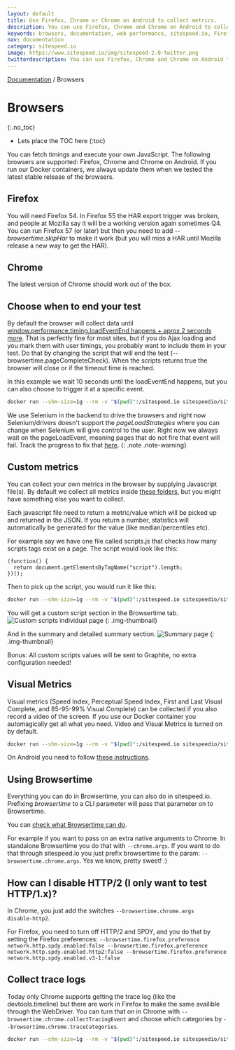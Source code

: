 ```yaml
---
layout: default
title: Use Firefox, Chrome or Chrome on Android to collect metrics.
description: You can use Firefox, Chrome and Chrome on Android to collect metrics. You need make sure you have a set connectivity when you test, and you do that with Docker networks or throttle.
keywords: browsers, documentation, web performance, sitespeed.io, Firefox, Chrome
nav: documentation
category: sitespeed.io
image: https://www.sitespeed.io/img/sitespeed-2.0-twitter.png
twitterdescription: You can use Firefox, Chrome and Chrome on Android to collect metrics.
---
```

[Documentation]({{site.baseurl}}/documentation/sitespeed.io/) / Browsers

# Browsers
{:.no_toc}

* Lets place the TOC here
{:toc}

You can fetch timings and execute your own JavaScript. The following browsers are supported: Firefox, Chrome and Chrome on Android. If you run our Docker containers, we always update them when we tested the latest stable release of the browsers.

## Firefox
You will need Firefox 54. In Firefox 55 the HAR export trigger was broken, and people at Mozilla say it will be a working version again sometimes Q4. You can run Firefox 57 (or later) but then you need to add *--browsertime.skipHar* to make it work (but you will miss a HAR until Mozilla release a new way to get the HAR).

## Chrome
The latest version of Chrome should work out of the box.

## Choose when to end your test
By default the browser will collect data until  [window.performance.timing.loadEventEnd happens + aprox 2 seconds more](https://github.com/sitespeedio/browsertime/blob/d68261e554470f7b9df28797502f5edac3ace2e3/lib/core/seleniumRunner.js#L15). That is perfectly fine for most sites, but if you do Ajax loading and you mark them with user timings, you probably want to include them in your test. Do that by changing the script that will end the test (--browsertime.pageCompleteCheck). When the scripts returns true the browser will close or if the timeout time is reached.

In this example we wait 10 seconds until the loadEventEnd happens, but you can also choose to trigger it at a specific event.

~~~bash
docker run --shm-size=1g --rm -v "$(pwd)":/sitespeed.io sitespeedio/sitespeed.io:{% include version/sitespeed.io.txt %} https://www.sitespeed.io --browsertime.pageCompleteCheck 'return (function() {try { return (Date.now() - window.performance.timing.loadEventEnd) > 10000;} catch(e) {} return true;})()'
~~~

We use Selenium in the backend to drive the browsers and right now Selenium/drivers doesn't support the *pageLoadStrategies* where you can change when Selenium will give control to the user. Right now we always wait on the pageLoadEvent, meaning pages that do not fire that event will fail. Track the progress to fix that [here](https://github.com/sitespeedio/browsertime/issues/186).
{: .note .note-warning}

## Custom metrics

You can collect your own metrics in the browser by supplying Javascript file(s). By default we collect all metrics inside [these folders](https://github.com/sitespeedio/browsertime/tree/master/browserscripts), but you might have something else you want to collect.

Each javascript file need to return a metric/value which will be picked up and returned in the JSON. If you return a number, statistics will automatically be generated for the value (like median/percentiles etc).

For example say we have one file called scripts.js that checks how many scripts tags exist on a page. The script would look like this:

~~~
(function() {
  return document.getElementsByTagName("script").length;
})();
~~~

Then to pick up the script, you would run it like this:

~~~bash
docker run --shm-size=1g --rm -v "$(pwd)":/sitespeed.io sitespeedio/sitespeed.io:{% include version/sitespeed.io.txt %} https://www.sitespeed.io --browsertime.script scripts.js -b firefox
~~~

You will get a custom script section in the Browsertime tab.
![Custom scripts individual page]({{site.baseurl}}/img/customscripts.png)
{: .img-thumbnail}

And in the summary and detailed summary section.
![Summary page]({{site.baseurl}}/img/summary.png)
{: .img-thumbnail}

Bonus: All custom scripts values will be sent to Graphite, no extra configuration needed!

## Visual Metrics

Visual metrics (Speed Index, Perceptual Speed Index, First and Last Visual Complete, and 85-95-99% Visual Complete) can be collected if you also record a video of the screen. If you use our Docker container you automagically get all what you need. Video and Visual Metrics is turned on by default.

~~~bash
docker run --shm-size=1g --rm -v "$(pwd)":/sitespeed.io sitespeedio/sitespeed.io:{% include version/sitespeed.io.txt %} https://www.sitespeed.io/
~~~

On Android you need to follow [these instructions]({{site.baseurl}}/documentation/sitespeed.io/mobile-phones/#video-and-speedindex).

## Using Browsertime
Everything you can do in Browsertime, you can also do in sitespeed.io. Prefixing *browsertime* to a CLI parameter will pass that parameter on to Browsertime.

You can [check what Browsertime can do]({{site.baseurl}}/documentation/browsertime/configuration/).

For example if you want to pass on an extra native arguments to Chrome. In standalone Browsertime you do that with <code>--chrome.args</code>. If you want to do that through sitespeed.io you just prefix browsertime to the param: <code>--browsertime.chrome.args</code>. Yes we know, pretty sweet! :)

## How can I disable HTTP/2 (I only want to test HTTP/1.x)?
In Chrome, you just add the switches <code>--browsertime.chrome.args disable-http2</code>.

For Firefox, you need to turn off HTTP/2 and SPDY, and you do that by setting the Firefox preferences:
<code>--browsertime.firefox.preference network.http.spdy.enabled:false --browsertime.firefox.preference network.http.spdy.enabled.http2:false --browsertime.firefox.preference network.http.spdy.enabled.v3-1:false</code>

## Collect trace logs
Today only Chrome supports getting the trace log (like the devtools.timeline) but there are work in Firefox to make the same availible through the WebDriver. You can turn that on in Chrome with <code>--browsertime.chrome.collectTracingEvent</code> and choose which categories by <code>--browsertime.chrome.traceCategories</code>.

~~~bash
docker run --shm-size=1g --rm -v "$(pwd)":/sitespeed.io sitespeedio/sitespeed.io:{% include version/sitespeed.io.txt %}  --browsertime.chrome.collectTracingEvent --browsertime.chrome.traceCategories='-*,disabled-by-default-devtools.timeline' https://www.sitespeed.io/
~~~
